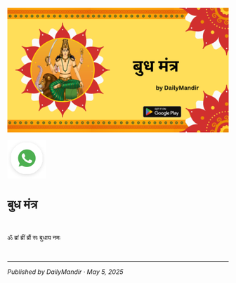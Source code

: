 <!-- Banner SVG -->
![Banner](https://raw.githubusercontent.com/anandwana001/content-repo/refs/heads/main/navgrah_mantra_trantric/budh/budh_grah_mantra_banner.png)

<!-- Share & WhatsApp icons as SVG -->
<a href="https://api.whatsapp.com/send?text=Check%20out%20this%20article%20in%20the%20Daily%20Mandir%20app%3A%20https%3A%2F%2Fwww.dailymandir.com%2Farticles%3FcontentUrl%3Dhttps%253A%252F%252Fraw.githubusercontent.com%252Fanandwana001%252Fcontent-repo%252Frefs%252Fheads%252Fmain%252Fstrotra%252Fnav_grah_strotra%252Fbrahaspati%252Fbrahaspati_strotra.md%26title%3DBrahaspati%2520Strotra">
  <img src="https://raw.githubusercontent.com/anandwana001/content-repo/refs/heads/main/assets/ic_wtsapp_share_rounded.svg" alt="WhatsApp"/>
</a>


<br>

# बुध मंत्र

<br>  

ॐ ब्रां ब्रीं ब्रौं सः बुधाय नमः 

<br>

---

*Published by DailyMandir · May 5, 2025*


